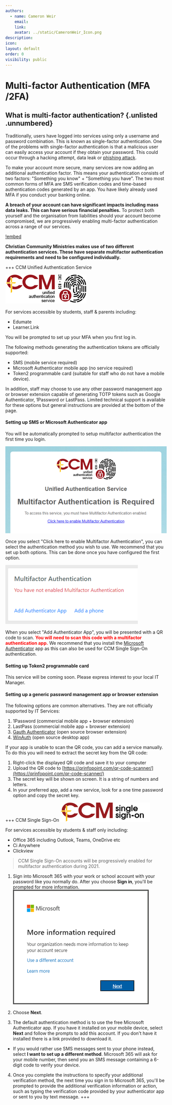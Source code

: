 ```yaml
---
authors:
  - name: Cameron Weir
    email: 
    link: 
    avatar: ../static/CameronWeir_Icon.png
description: 
icon: 
layout: default
order: 0
visibility: public
---
```

# Multi-factor Authentication (MFA /2FA)
## What is multi-factor authentication?  {.unlisted .unnumbered}

Traditionally, users have logged into services using only a username and password combination. This is known as single-factor authentication. One of the problems with single-factor authentication is that a malicious user can easily access your account if they obtain your password. This could occur through a hacking attempt, data leak or [phishing attack](https://ovic.vic.gov.au/privacy/for-agencies/guidance-and-resources/what-are-phishing-attacks-and-how-to-protect-against-them/).

To make your account more secure, many services are now adding an additional authentication factor. This means your authentication consists of two factors: "Something you know" + "Something you have". The two most common forms of MFA are SMS verification codes and time-based authentication codes generated by an app. You have likely already used MFA if you conduct your banking online.

**A breach of your account can have significant impacts including mass data leaks. This can have serious financial penalties.** To protect both yourself and the organisation from liabilities should your account become compromised, we are progressively enabling multi-factor authentication across a range of our services.

[!embed](https://www.microsoft.com/en-us/videoplayer/embed/RE4CQKG?pid=ocpVideo0-innerdiv-oneplayer&postJsllMsg=true&maskLevel=20&market=en-us)

**Christian Community Ministries makes use of two different authentication services. These have separate multifactor authentication requirements and need to be configured individually.**

+++ CCM Unified Authentication Service

![](../static/CorporateSystems/Multi-factorAuthentication/CCM_Unified_Authentication_Service.png "CCM Unified Authentication Service")

For services accessible by students, staff & parents including:
- Edumate
- Learner.Link

You will be prompted to set up your MFA when you first log in.

The following methods generating the authentication tokens are officially supported:
- SMS (mobile service required)
- Microsoft Authenticator mobile app (no service required)
- Token2 programmable card (suitable for staff who do not have a mobile device).

In addition, staff may choose to use any other password management app or browser extension capable of generating TOTP tokens such as Google Authenticator, 1Password or LastPass. Limited technical support is available for these options but general instructions are provided at the bottom of the page.

#### Setting up SMS or Microsoft Authenticator app

You will be automatically prompted to setup multifactor authentication the first time you login.

![](../static/CorporateSystems/Multi-factorAuthentication/CCM_Unified_Authentication_Service_-_Required.png "Multifactor Authentication is Required")

Once you select "Click here to enable Multifactor Authentication", you can select the authentication method you wish to use. We recommend that you set up both options. This can be done once you have configured the first option.

![](../static/CorporateSystems/Multi-factorAuthentication/CCM_Unified_Authentication_Service_-_Not_enabled.png "Multifactor Authentication has not been enabled")

When you select "Add Authenticator App", you will be presented with a QR code to scan. <span style="color:red">**You will need to scan this code with a multifactor authentication app.**</span> We recommend that you install the [Microsoft Authenticator](https://www.microsoft.com/en-us/account/authenticator) app as this can also be used for CCM Single Sign-On authentication.

#### Setting up Token2 programmable card

This service will be coming soon. Please express interest to your local IT Manager.

#### Setting up a generic password management app or browser extension

The following options are common alternatives. They are not officially supported by IT Services:
1. 1Password (commercial mobile app + browser extension)
2. LastPass (commercial mobile app + browser extension)
3. [Gauth Authenticator](https://chrome.google.com/webstore/detail/gauth-authenticator/ilgcnhelpchnceeipipijaljkblbcobl) (open source browser extension)
4. [WinAuth](https://winauth.github.io/winauth/index.html) (open source desktop app)

If your app is unable to scan the QR code, you can add a service manually. To do this you will need to extract the secret key from the QR code:
1. Right-click the displayed QR code and save it to your computer
2. Upload the QR code to [https://qrinfopoint.com/qr-code-scanner/](https://qrinfopoint.com/qr-code-scanner/)
3. The secret key will be shown on screen. It is a string of numbers and letters.
4. In your preferred app, add a new service, look for a one time password option and copy the secret key.

+++ CCM Single Sign-On
![](../static/CorporateSystems/Multi-factorAuthentication/CCM_Single_Sign-on.png "CCM Single Sign-on")

For services accessible by students & staff only including:
- Office 365 including Outlook, Teams, OneDrive etc
- Ci Anywhere
- Clickview

>CCM Single Sign-On accounts will be progressively enabled for multifactor authentication during 2021. 

1. Sign into Microsoft 365 with your work or school account with your password like you normally do. After you choose **Sign in**, you'll be prompted for more information.
![](../static/CorporateSystems/Multi-factorAuthentication/CCM_Single_Sign-on_-_More_Information.png "More information required")


2. Choose **Next**.


3. The default authentication method is to use the free Microsoft Authenticator app. If you have it installed on your mobile device, select **Next** and follow the prompts to add this account. If you don't have it installed there is a link provided to download it.

* If you would rather use SMS messages sent to your phone instead, select **I want to set up a different method**. Microsoft 365 will ask for your mobile number, then send you an SMS message containing a 6-digit code to verify your device.


4. Once you complete the instructions to specify your additional verification method, the next time you sign in to Microsoft 365, you'll be prompted to provide the additional verification information or action, such as typing the verification code provided by your authenticator app or sent to you by text message.
+++